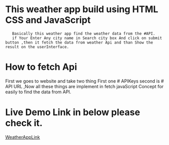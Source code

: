 # This weather app build using HTML CSS and JavaScript
       Basically this weather app find the weather data from the #API.
       if Your Enter Any city name in Search city box And click on submit button ,then it fetch the data from weather Api and than Show the result on the userInterface.

# How to fetch Api 

  First we goes to website and take two thing First one # APIKeys second is # API URL ,Now all these things are implement in fetch javaScript Concept for easily to find the data from API. 
         
# Live Demo Link in below please check it.
  [WeatherAppLink](https://weatherappbyhimanshukumar.netlify.app)